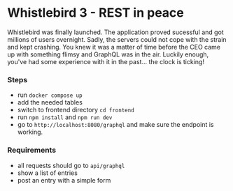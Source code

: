 # Whistlebird 3 - REST in peace 
Whistlebird was finally launched. The application proved sucessful and got millions of users overnight. Sadly, the servers could not cope with the strain and kept crashing. You knew it was a matter of time before the CEO came up with something flimsy and GraphQL was in the air. Luckily enough, you've had some experience with it in the past... the clock is ticking!

### Steps
* run `docker compose up`
* add the needed tables
* switch to frontend directory `cd frontend`
* run `npm install` and `npm run dev`
* go to `http://localhost:8080/graphql` and make sure the endpoint is working. 

### Requirements
* all requests should go to `api/graphql`
* show a list of entries
* post an entry with a simple form


